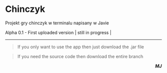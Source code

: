 # Chinczyk
Projekt gry chinczyk w terminalu napisany w Javie

Alpha 0.1 - First uploaded version | still in progress |

-------------------------------------------------
>If you only want to use the app then just download the .jar file

>If you need the source code then download the entire branch

<b><i><p style="text-align: right;">MJ</p></i></b>